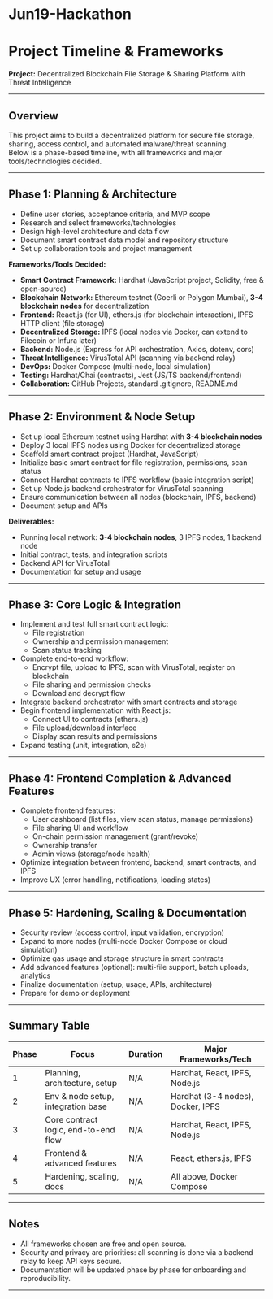 # Jun19-Hackathon

# Project Timeline & Frameworks

**Project:** Decentralized Blockchain File Storage & Sharing Platform with Threat Intelligence

---

## Overview

This project aims to build a decentralized platform for secure file storage, sharing, access control, and automated malware/threat scanning.  
Below is a phase-based timeline, with all frameworks and major tools/technologies decided.

---

## Phase 1: Planning & Architecture

- Define user stories, acceptance criteria, and MVP scope
- Research and select frameworks/technologies
- Design high-level architecture and data flow
- Document smart contract data model and repository structure
- Set up collaboration tools and project management

**Frameworks/Tools Decided:**
- **Smart Contract Framework:** Hardhat (JavaScript project, Solidity, free & open-source)
- **Blockchain Network:** Ethereum testnet (Goerli or Polygon Mumbai), **3-4 blockchain nodes** for decentralization
- **Frontend:** React.js (for UI), ethers.js (for blockchain interaction), IPFS HTTP client (file storage)
- **Decentralized Storage:** IPFS (local nodes via Docker, can extend to Filecoin or Infura later)
- **Backend:** Node.js (Express for API orchestration, Axios, dotenv, cors)
- **Threat Intelligence:** VirusTotal API (scanning via backend relay)
- **DevOps:** Docker Compose (multi-node, local simulation)
- **Testing:** Hardhat/Chai (contracts), Jest (JS/TS backend/frontend)
- **Collaboration:** GitHub Projects, standard .gitignore, README.md

---

## Phase 2: Environment & Node Setup

- Set up local Ethereum testnet using Hardhat with **3-4 blockchain nodes**
- Deploy 3 local IPFS nodes using Docker for decentralized storage
- Scaffold smart contract project (Hardhat, JavaScript)
- Initialize basic smart contract for file registration, permissions, scan status
- Connect Hardhat contracts to IPFS workflow (basic integration script)
- Set up Node.js backend orchestrator for VirusTotal scanning
- Ensure communication between all nodes (blockchain, IPFS, backend)
- Document setup and APIs

**Deliverables:**
- Running local network: **3-4 blockchain nodes**, 3 IPFS nodes, 1 backend node
- Initial contract, tests, and integration scripts
- Backend API for VirusTotal
- Documentation for setup and usage

---

## Phase 3: Core Logic & Integration

- Implement and test full smart contract logic:
  - File registration
  - Ownership and permission management
  - Scan status tracking
- Complete end-to-end workflow:
  - Encrypt file, upload to IPFS, scan with VirusTotal, register on blockchain
  - File sharing and permission checks
  - Download and decrypt flow
- Integrate backend orchestrator with smart contracts and storage
- Begin frontend implementation with React.js:
  - Connect UI to contracts (ethers.js)
  - File upload/download interface
  - Display scan results and permissions
- Expand testing (unit, integration, e2e)

---

## Phase 4: Frontend Completion & Advanced Features

- Complete frontend features:
  - User dashboard (list files, view scan status, manage permissions)
  - File sharing UI and workflow
  - On-chain permission management (grant/revoke)
  - Ownership transfer
  - Admin views (storage/node health)
- Optimize integration between frontend, backend, smart contracts, and IPFS
- Improve UX (error handling, notifications, loading states)

---

## Phase 5: Hardening, Scaling & Documentation


- Security review (access control, input validation, encryption)
- Expand to more nodes (multi-node Docker Compose or cloud simulation)
- Optimize gas usage and storage structure in smart contracts
- Add advanced features (optional): multi-file support, batch uploads, analytics
- Finalize documentation (setup, usage, APIs, architecture)
- Prepare for demo or deployment

---

## Summary Table

| Phase | Focus                                | Duration | Major Frameworks/Tech                |
|-------|--------------------------------------|----------|--------------------------------------|
|  1    | Planning, architecture, setup        | N/A  | Hardhat, React, IPFS, Node.js        |
|  2    | Env & node setup, integration base   | N/A   | Hardhat (3-4 nodes), Docker, IPFS    |
|  3    | Core contract logic, end-to-end flow | N/A   | Hardhat, React, IPFS, Node.js        |
|  4    | Frontend & advanced features         | N/A   | React, ethers.js, IPFS               |
|  5    | Hardening, scaling, docs             | N/A   | All above, Docker Compose            |

---

## Notes

- All frameworks chosen are free and open source.
- Security and privacy are priorities: all scanning is done via a backend relay to keep API keys secure.
- Documentation will be updated phase by phase for onboarding and reproducibility.

---
